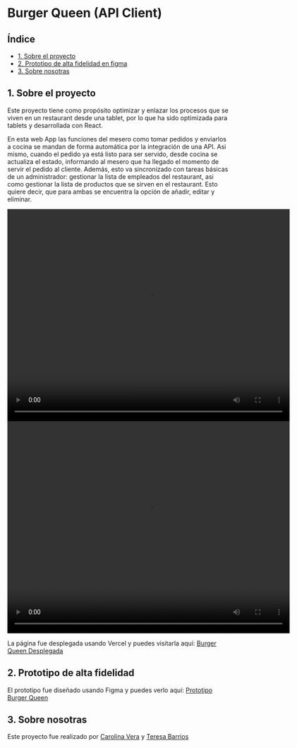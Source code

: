# Burger Queen (API Client)

## Índice

* [1. Sobre el proyecto](#1-preámbulo)
* [2. Prototipo de alta fidelidad en figma](#2-prototipo-de-alta-fidelidad-en-figma)
* [3. Sobre nosotras](#3-sobre-nosotras)


## 1. Sobre el proyecto

Este proyecto tiene como propósito optimizar y enlazar los procesos que se viven en un restaurant desde una tablet, por lo que ha sido optimizada para tablets y desarrollada con React. 

En esta web App las funciones del mesero como tomar pedidos y enviarlos a cocina se mandan de forma automática por la integración de una API. Asi mismo, cuando el pedido ya está listo para ser servido, desde cocina se actualiza el estado, informando al mesero que ha llegado el momento de servir el pedido al cliente. Además, esto va sincronizado con tareas básicas de un administrador: gestionar la lista de empleados del restaurant, asi como gestionar la lista de productos que se sirven en el restaurant. Esto quiere decir, que para ambas se encuentra la opción de añadir, editar y eliminar.

<video controls width="640" height="480">
  <source src="src/assets/demo-waiter.mp4" type="video/mp4">
  Tu navegador no soporta la etiqueta de video.
</video>

<video controls width="640" height="480">
  <source src="src/assets/demo-admin.mp4" type="video/mp4">
  Tu navegador no soporta la etiqueta de video.
</video>

La página fue desplegada usando Vercel y puedes visitarla aquí: [Burger Queen Desplegada](https://dev-005-burger-queen-api-client.vercel.app/)

## 2. Prototipo de alta fidelidad

El prototipo fue diseñado usando Figma y puedes verlo aquí: [Prototipo Burger Queen](https://dev-005-burger-queen-api-client.vercel.app/)

## 3. Sobre nosotras

Este proyecto fue realizado por [Carolina Vera](https://github.com/CarolinaVN) y [Teresa Barrios](https://github.com/T-Barrios)
